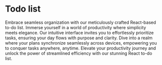 # Todo list
 Embrace seamless organization with our meticulously crafted React-based to-do list. Immerse yourself in a world of productivity where simplicity meets elegance. Our intuitive interface invites you to effortlessly prioritize tasks, ensuring your day flows with purpose and clarity. Dive into a realm where your plans synchronize seamlessly across devices, empowering you to conquer tasks anywhere, anytime. Elevate your productivity journey and unlock the power of streamlined efficiency with our stunning React to-do list.
